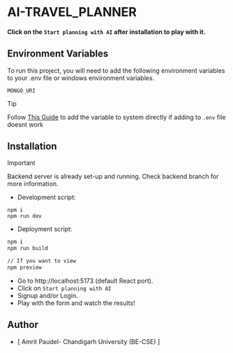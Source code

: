 # AI-TRAVEL_PLANNER

#### Click on the `Start planning with AI` after installation to play with it.

## Environment Variables

To run this project, you will need to add the following environment variables to your .env file or windows environment variables.

`MONGO_URI`
<br>
> [!TIP]
> Follow [This Guide](https://gargankush.medium.com/storing-api-keys-as-environmental-variable-for-windows-linux-and-mac-and-accessing-it-through-974ba7c5109f) to add the variable to system directly if adding to `.env` file doesnt work

## Installation

> [!IMPORTANT]
> Backend server is already set-up and running. Check backend branch for more information.

- Development script:
```node
npm i
npm run dev
```


- Deployment script:

```bash
npm i
npm run build

// If you want to view
npm preview
```

- Go to http://localhost:5173 (default React port).
- Click on `Start planning with AI`
- Signup and/or Login.
- Play with the form and watch the results!


## Author

- [  Amrit Paudel- Chandigarh University (BE-CSE)  ]


